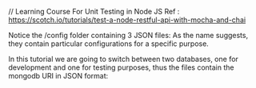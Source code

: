//
Learning Course For Unit Testing in Node JS
Ref : https://scotch.io/tutorials/test-a-node-restful-api-with-mocha-and-chai

Notice the /config folder containing 3 JSON files: As the name suggests, they contain particular configurations for a specific purpose.

In this tutorial we are going to switch between two databases, one for development and one for testing purposes, thus the files contain the mongodb URI in JSON format:
